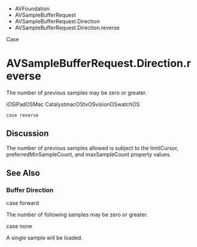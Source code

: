 

- AVFoundation
- AVSampleBufferRequest
- AVSampleBufferRequest.Direction
-  AVSampleBufferRequest.Direction.reverse 

Case

# AVSampleBufferRequest.Direction.reverse

The number of previous samples may be zero or greater.

iOSiPadOSMac CatalystmacOStvOSvisionOSwatchOS

``` source
case reverse
```

## Discussion

The number of previous samples allowed is subject to the limitCursor, preferredMinSampleCount, and maxSampleCount property values.

## See Also

### Buffer Direction

case forward

The number of following samples may be zero or greater.

case none

A single sample will be loaded.

